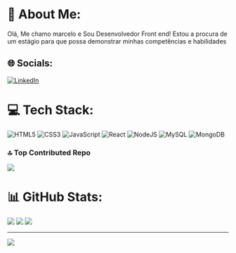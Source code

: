# 💫 About Me:
Olá, Me chamo marcelo e Sou Desenvolvedor Front end! Estou a procura de um estágio para que possa demonstrar minhas competências e habilidades<br>


## 🌐 Socials:
[![LinkedIn](https://img.shields.io/badge/LinkedIn-%230077B5.svg?logo=linkedin&logoColor=white)](https://linkedin.com/in/https://www.linkedin.com/in/marcelo-g-mesquita/) 

# 💻 Tech Stack:
![HTML5](https://img.shields.io/badge/html5-%23E34F26.svg?style=for-the-badge&logo=html5&logoColor=white) ![CSS3](https://img.shields.io/badge/css3-%231572B6.svg?style=for-the-badge&logo=css3&logoColor=white) ![JavaScript](https://img.shields.io/badge/javascript-%23323330.svg?style=for-the-badge&logo=javascript&logoColor=%23F7DF1E) ![React](https://img.shields.io/badge/react-%2320232a.svg?style=for-the-badge&logo=react&logoColor=%2361DAFB) ![NodeJS](https://img.shields.io/badge/node.js-6DA55F?style=for-the-badge&logo=node.js&logoColor=white) ![MySQL](https://img.shields.io/badge/mysql-%2300000f.svg?style=for-the-badge&logo=mysql&logoColor=white) ![MongoDB](https://img.shields.io/badge/MongoDB-%234ea94b.svg?style=for-the-badge&logo=mongodb&logoColor=white)

### 🔝 Top Contributed Repo
![](https://github-contributor-stats.vercel.app/api?username=MrMesquita&limit=5&theme=nord&combine_all_yearly_contributions=true)

# 📊 GitHub Stats:
![](https://github-readme-stats.vercel.app/api?username=MrMesquita&theme=nord&hide_border=false&include_all_commits=true&count_private=true)
![](https://github-readme-streak-stats.herokuapp.com/?user=MrMesquita&theme=nord&hide_border=false)
![](https://github-readme-stats.vercel.app/api/top-langs/?username=MrMesquita&theme=nord&hide_border=false&include_all_commits=true&count_private=true&layout=compact)



---
[![](https://visitcount.itsvg.in/api?id=MrMesquita&icon=2&color=1)](https://visitcount.itsvg.in)

<!-- Proudly created with GPRM ( https://gprm.itsvg.in ) -->
